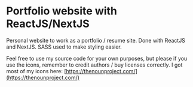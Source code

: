 # Portfolio website with ReactJS/NextJS

Personal website to work as a portfolio / resume site. Done with ReactJS and NextJS. SASS used to make styling easier.

Feel free to use my source code for your own purposes, but please if you use the icons, remember to credit authors / buy licenses correctly. I got most of my icons here: [https://thenounproject.com/](https://thenounproject.com/)
